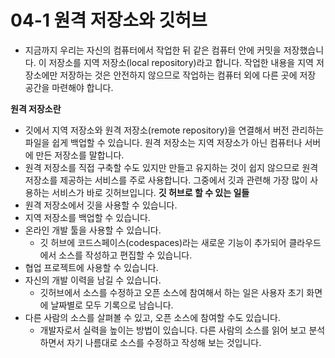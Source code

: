 # 04-1 원격 저장소와 깃허브
- 지금까지 우리는 자신의 컴퓨터에서 작업한 뒤 같은 컴퓨터 안에 커밋을 저장했습니다. 이 저장소를 지역 저장소(local repository)라고 합니다. 작업한 내용을 지역 저장소에만 저장하는 것은 안전하지 않으므로 작업하는 컴퓨터 외에 다른 곳에 저장 공간을 마련해야 합니다.

**원격 저장소란**
- 깃에서 지역 저장소와 원격 저장소(remote repository)을 연결해서 버전 관리하는 파일을 쉽게 백업할 수 있습니다. 원격 저장소는 지역 저장소가 아닌 컴퓨터나 서버에 만든 저장소를 말합니다.
- 원격 저장소를 직접 구축할 수도 있지만 만들고 유지하는 것이 쉽지 않으므로 원격 저장소를 제공하는 서비스를 주로 사용합니다. 그중에서 깃과 관련해 가장 많이 사용하는 서비스가 바로 깃허브입니다.
**깃 허브로 할 수 있는 일들**
- 원격 저장소에서 깃을 사용할 수 있습니다.
- 지역 저장소를 백업할 수 있습니다.
- 온라인 개발 툴을 사용할 수 있습니다.
  - 깃 허브에 코드스페이스(codespaces)라는 새로운 기능이 추가되어 클라우드에서 소스를 작성하고 편집할 수 있습니다.
- 협업 프로젝트에 사용할 수 있습니다.
- 자신의 개발 이력을 남길 수 있습니다.
  - 깃허브에서 소스를 수정하고 오픈 소스에 참여해서 하는 일은 사용자 초기 화면에 날짜별로 모두 기록으로 남습니다.
- 다른 사람의 소스를 살펴볼 수 있고, 오픈 소스에 참여할 수도 있습니다.
  - 개발자로서 실력을 높이는 방법이 있습니다. 다른 사람의 소스를 읽어 보고 분석하면서 자기 나름대로 소스를 수정하고 작성해 보는 것입니다.
